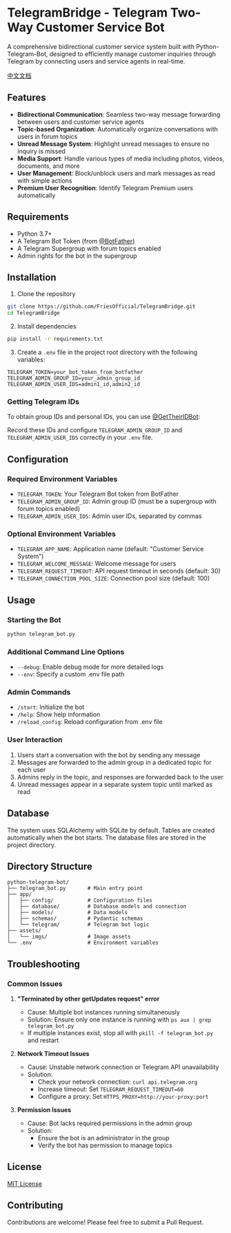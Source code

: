# TelegramBridge - Telegram Two-Way Customer Service Bot

A comprehensive bidirectional customer service system built with Python-Telegram-Bot, designed to efficiently manage customer inquiries through Telegram by connecting users and service agents in real-time.

[中文文档](README.md)

## Features

- **Bidirectional Communication**: Seamless two-way message forwarding between users and customer service agents
- **Topic-based Organization**: Automatically organize conversations with users in forum topics
- **Unread Message System**: Highlight unread messages to ensure no inquiry is missed
- **Media Support**: Handle various types of media including photos, videos, documents, and more
- **User Management**: Block/unblock users and mark messages as read with simple actions
- **Premium User Recognition**: Identify Telegram Premium users automatically

## Requirements

- Python 3.7+
- A Telegram Bot Token (from [@BotFather](https://t.me/BotFather))
- A Telegram Supergroup with forum topics enabled
- Admin rights for the bot in the supergroup

## Installation

1. Clone the repository
```bash
git clone https://github.com/FriesOfficial/TelegramBridge.git
cd TelegramBridge
```

2. Install dependencies
```bash
pip install -r requirements.txt
```

3. Create a `.env` file in the project root directory with the following variables:
```
TELEGRAM_TOKEN=your_bot_token_from_botfather
TELEGRAM_ADMIN_GROUP_ID=your_admin_group_id
TELEGRAM_ADMIN_USER_IDS=admin1_id,admin2_id
```

### Getting Telegram IDs

To obtain group IDs and personal IDs, you can use [@GetTheirIDBot](https://t.me/GetTheirIDBot):


Record these IDs and configure `TELEGRAM_ADMIN_GROUP_ID` and `TELEGRAM_ADMIN_USER_IDS` correctly in your `.env` file.

## Configuration

### Required Environment Variables

- `TELEGRAM_TOKEN`: Your Telegram Bot token from BotFather
- `TELEGRAM_ADMIN_GROUP_ID`: Admin group ID (must be a supergroup with forum topics enabled)
- `TELEGRAM_ADMIN_USER_IDS`: Admin user IDs, separated by commas

### Optional Environment Variables

- `TELEGRAM_APP_NAME`: Application name (default: "Customer Service System")
- `TELEGRAM_WELCOME_MESSAGE`: Welcome message for users
- `TELEGRAM_REQUEST_TIMEOUT`: API request timeout in seconds (default: 30)
- `TELEGRAM_CONNECTION_POOL_SIZE`: Connection pool size (default: 100)

## Usage

### Starting the Bot

```bash
python telegram_bot.py
```

### Additional Command Line Options

- `--debug`: Enable debug mode for more detailed logs
- `--env`: Specify a custom .env file path

### Admin Commands

- `/start`: Initialize the bot
- `/help`: Show help information
- `/reload_config`: Reload configuration from .env file

### User Interaction

1. Users start a conversation with the bot by sending any message
2. Messages are forwarded to the admin group in a dedicated topic for each user
3. Admins reply in the topic, and responses are forwarded back to the user
4. Unread messages appear in a separate system topic until marked as read

## Database

The system uses SQLAlchemy with SQLite by default. Tables are created automatically when the bot starts. The database files are stored in the project directory.

## Directory Structure

```
python-telegram-bot/
├── telegram_bot.py       # Main entry point
├── app/
│   ├── config/           # Configuration files
│   ├── database/         # Database models and connection
│   ├── models/           # Data models
│   ├── schemas/          # Pydantic schemas
│   └── telegram/         # Telegram bot logic
├── assets/
│   └── imgs/             # Image assets
└── .env                  # Environment variables
```

## Troubleshooting

### Common Issues

1. **"Terminated by other getUpdates request" error**
   - Cause: Multiple bot instances running simultaneously
   - Solution: Ensure only one instance is running with `ps aux | grep telegram_bot.py`
   - If multiple instances exist, stop all with `pkill -f telegram_bot.py` and restart

2. **Network Timeout Issues**
   - Cause: Unstable network connection or Telegram API unavailability
   - Solution:
     - Check your network connection: `curl api.telegram.org`
     - Increase timeout: Set `TELEGRAM_REQUEST_TIMEOUT=60`
     - Configure a proxy: Set `HTTPS_PROXY=http://your-proxy:port`

3. **Permission Issues**
   - Cause: Bot lacks required permissions in the admin group
   - Solution:
     - Ensure the bot is an administrator in the group
     - Verify the bot has permission to manage topics

## License

[MIT License](LICENSE)

## Contributing

Contributions are welcome! Please feel free to submit a Pull Request. 